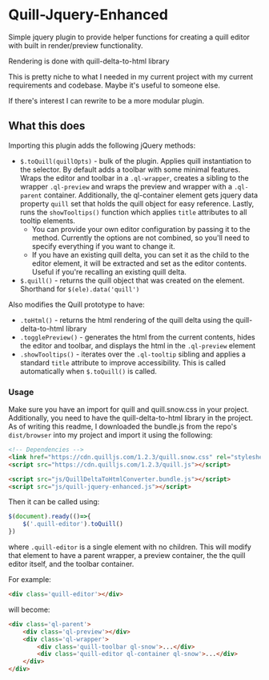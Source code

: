 # Quill-Jquery-Enhanced

Simple jquery plugin to provide helper functions for creating a quill editor with built in render/preview functionality. 

Rendering is done with quill-delta-to-html library

This is pretty niche to what I needed in my current project with my current requirements and codebase. Maybe it's useful to someone else. 

If there's interest I can rewrite to be a more modular plugin. 

## What this does

Importing this plugin adds the following jQuery methods:  
* `$.toQuill(quillOpts)` - bulk of the plugin. Applies quill instantiation to the selector. By default adds a toolbar with some minimal features. Wraps the editor and toolbar in a `.ql-wrapper`, creates a sibling to the wrapper `.ql-preview` and wraps the preview and wrapper with a `.ql-parent` container. Additionally, the ql-container element gets jquery data property `quill` set that holds the quill object for easy reference. Lastly, runs the `showTooltips()` function which applies `title` attributes to all tooltip elements.  
    * You can provide your own editor configuration by passing it to the method. Currently the options are not combined, so you'll need to specify everything if you want to change it.
    * If you have an existing quill delta, you can set it as the child to the editor element, it will be extracted and set as the editor contents. Useful if you're recalling an existing quill delta. 
* `$.quill()` - returns the quill object that was created on the element. Shorthand for `$(ele).data('quill')` 

Also modifies the Quill prototype to have:  
* `.toHtml()` - returns the html rendering of the quill delta using the quill-delta-to-html library  
* `.togglePreview()` - generates the html from the current contents, hides the editor and toolbar, and displays the html in the `.ql-preview` element  
* `.showTooltips()` - iterates over the `.ql-tooltip` sibling and applies a standard `title` attribute to improve accessibility. This is called automatically when `$.toQuill()` is called.

### Usage

Make sure you have an import for quill and quill.snow.css in your project. Additionally, you need to have the quill-delta-to-html library in the project. As of writing this readme, I downloaded the bundle.js from the repo's `dist/browser` into my project and import it using the following:

```html
<!-- Dependencies -->
<link href="https://cdn.quilljs.com/1.2.3/quill.snow.css" rel="stylesheet" />
<script src="https://cdn.quilljs.com/1.2.3/quill.js"></script>

<script src="js/QuillDeltaToHtmlConverter.bundle.js"></script>
<script src="js/quill-jquery-enhanced.js"></script>
```

Then it can be called using:

```javascript
$(document).ready(()=>{
    $('.quill-editor').toQuill()
})
```

where `.quill-editor` is a single element with no children. This will modify that element to have a parent wrapper, a preview container, the the quill editor itself, and the toolbar container. 

For example:

```html
<div class='quill-editor'></div>
```

will become:

```html
<div class='ql-parent'>
    <div class='ql-preview'></div>
    <div class='ql-wrapper'>
        <div class='quill-toolbar ql-snow'>...</div>
        <div class='quill-editor ql-container ql-snow'>...</div>
    </div>
</div>
```
